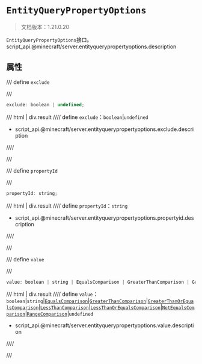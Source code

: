 # `EntityQueryPropertyOptions`

> 文档版本：1.21.0.20

`EntityQueryPropertyOptions`接口。script_api.@minecraft/server.entityquerypropertyoptions.description

## 属性

/// define
`exclude`


///

```js
exclude: boolean | undefined;
```

/// html | div.result
//// define
`exclude`：`boolean`|`undefined`

- script_api.@minecraft/server.entityquerypropertyoptions.exclude.description


////

///


/// define
`propertyId`


///

```js
propertyId: string;
```

/// html | div.result
//// define
`propertyId`：`string`

- script_api.@minecraft/server.entityquerypropertyoptions.propertyid.description


////

///


/// define
`value`


///

```js
value: boolean | string | EqualsComparison | GreaterThanComparison | GreaterThanOrEqualsComparison | LessThanComparison | LessThanOrEqualsComparison | NotEqualsComparison | RangeComparison | undefined;
```

/// html | div.result
//// define
`value`：`boolean`|`string`|[`EqualsComparison`](./equalscomparison.md)|[`GreaterThanComparison`](./greaterthancomparison.md)|[`GreaterThanOrEqualsComparison`](./greaterthanorequalscomparison.md)|[`LessThanComparison`](./lessthancomparison.md)|[`LessThanOrEqualsComparison`](./lessthanorequalscomparison.md)|[`NotEqualsComparison`](./notequalscomparison.md)|[`RangeComparison`](./rangecomparison.md)|`undefined`

- script_api.@minecraft/server.entityquerypropertyoptions.value.description


////

///

